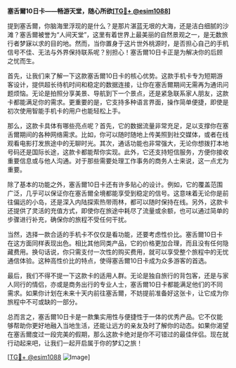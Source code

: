 **塞舌爾10日卡——畅游天堂，随心所欲[[TG💪+ @esim1088](https://t.me/s/esim1088)]**

提到塞舌爾，你脑海里浮现的是什么？是那片湛蓝无垠的大海，还是洁白细腻的沙滩？塞舌爾被誉为“人间天堂”，这里有着世界上最美丽的自然景观之一，是无数旅行者梦寐以求的目的地。然而，当你置身于这片世外桃源时，是否担心自己的手机信号不佳、无法与外界保持联系呢？别担心！塞舌爾10日卡正是为解决你的后顾之忧而生。

首先，让我们来了解一下这款塞舌爾10日卡的核心优势。这款手机卡专为短期游客设计，提供超长待机时间和稳定的数据连接，让你在塞舌爾期间无需再为通讯问题烦恼。无论是拍照分享美景、导航到下一个景点，还是紧急联系家人朋友，这款卡都能满足你的需求。更重要的是，它支持多种语言界面，操作简单便捷，即使是初次使用智能手机卡的用户也能轻松上手。

那么，这款卡具体有哪些亮点呢？首先，它的数据流量非常充足，足以支撑你在塞舌爾期间的各种网络需求。比如，你可以随时随地上传美照到社交媒体，或者在线观看电影打发旅途中的无聊时光。其次，通话功能也非常强大，无论你想拨打本地号码还是国际长途，这款卡都能帮你实现。此外，它还支持短信服务，方便你接收重要信息或与他人沟通。对于那些需要处理工作事务的商务人士来说，这一点尤为重要。

除了基本的功能之外，塞舌爾10日卡还有许多贴心的设计。例如，它的覆盖范围广泛，几乎可以保证你在塞舌爾全境都能享受到稳定的信号。这意味着无论你是前往偏远的小岛，还是深入内陆探索热带雨林，都可以随时保持在线。另外，这款卡还提供了灵活的充值方式，即使你在旅途中耗尽了流量或余额，也可以通过简单的步骤进行补充，确保你的旅程不受任何干扰。

当然，选择一款合适的手机卡不仅仅是看功能，还要考虑性价比。塞舌爾10日卡在这方面同样表现出色。相比其他同类产品，它的价格更加合理，而且没有任何隐藏费用。换句话说，你只需支付一次性的购买费用，就可以享受整个旅程中的无忧通信体验。这种高性价比的特点，使得塞舌爾10日卡成为众多游客的首选。

最后，我们不得不提一下这款卡的适用人群。无论是独自旅行的背包客，还是与家人同行的情侣，亦或是商务出行的专业人士，塞舌爾10日卡都能满足他们的不同需求。如果你计划在未来十天内前往塞舌爾，不妨提前准备好这张卡，让它成为你旅程中不可或缺的一部分。

总而言之，塞舌爾10日卡是一款集实用性与便捷性于一体的优秀产品。它不仅能够帮助你更好地融入当地生活，还能让远方的亲友及时了解你的动态。如果你渴望在塞舌爾度过一段完美的假期，那么这款卡绝对是你不可错过的最佳伴侣。现在就行动起来吧，让我们一起开启属于你的梦幻之旅！

[[TG💪+ @esim1088](https://t.me/s/esim1088) ![Image](https://i.postimg.cc/4NQfJmqS/Snipaste-2025-05-13-00-14-12.png)]